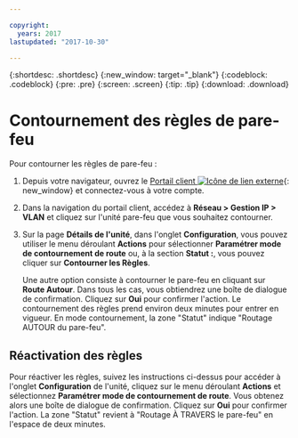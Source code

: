 ```yaml
---

copyright:
  years: 2017
lastupdated: "2017-10-30"

---
```


{:shortdesc: .shortdesc}
{:new_window: target="_blank"}
{:codeblock: .codeblock}
{:pre: .pre}
{:screen: .screen}
{:tip: .tip}
{:download: .download}

# Contournement des règles de pare-feu

Pour contourner les règles de pare-feu :

1. Depuis votre navigateur, ouvrez le [Portail client ![Icône de lien externe](../../icons/launch-glyph.svg "Icône de lien externe")](https://control.softlayer.com/){: new_window} et connectez-vous à votre compte.
2. Dans la navigation du portail client, accédez à **Réseau > Gestion IP > VLAN** et cliquez sur l'unité pare-feu que vous souhaitez contourner. 
3. Sur la page **Détails de l'unité**, dans l'onglet **Configuration**, vous pouvez utiliser le menu déroulant **Actions** pour sélectionner **Paramétrer mode de contournement de route** ou, à la section **Statut :**, vous pouvez cliquer sur **Contourner les Règles**. 

	Une autre option consiste à contourner le pare-feu en cliquant sur **Route Autour**. Dans tous les cas, vous obtiendrez une boîte de dialogue de confirmation. Cliquez sur **Oui** pour confirmer l'action. Le contournement des règles prend environ deux minutes pour entrer en vigueur. En mode contournement, la zone "Statut" indique "Routage AUTOUR du pare-feu".

## Réactivation des règles

Pour réactiver les règles, suivez les instructions ci-dessus pour accéder à l'onglet **Configuration** de l'unité, cliquez sur le menu déroulant **Actions** et sélectionnez **Paramétrer mode de contournement de route**. Vous obtenez alors une boîte de dialogue de confirmation. Cliquez sur **Oui** pour confirmer l'action. La zone "Statut" revient à "Routage À TRAVERS le pare-feu" en l'espace de deux minutes.
